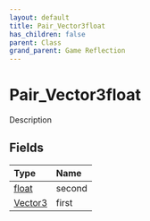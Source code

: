 ```yaml
---
layout: default
title: Pair_Vector3float
has_children: false
parent: Class
grand_parent: Game Reflection
---
```

# Pair_Vector3float
Description 

## Fields

| Type | Name |
|:-------------|:--------------|
| [float](/docs/game-reflection/components/float) | second |
| [Vector3](/docs/game-reflection/classes/vector3) | first |

